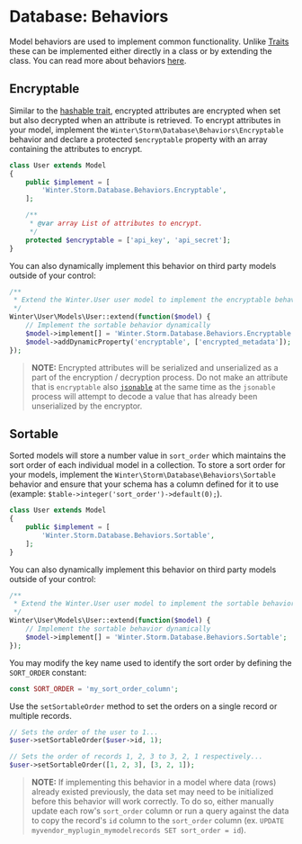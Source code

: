 # Database: Behaviors

Model behaviors are used to implement common functionality. Unlike [Traits](traits) these can be implemented either directly in a class or by extending the class. You can read more about behaviors [here](../services/behaviors).

## Encryptable

Similar to the [hashable trait](traits#hashable), encrypted attributes are encrypted when set but also decrypted when an attribute is retrieved. To encrypt attributes in your model, implement the `Winter\Storm\Database\Behaviors\Encryptable` behavior and declare a protected `$encryptable` property with an array containing the attributes to encrypt.

```php
class User extends Model
{
    public $implement = [
        'Winter.Storm.Database.Behaviors.Encryptable',
    ];

    /**
     * @var array List of attributes to encrypt.
     */
    protected $encryptable = ['api_key', 'api_secret'];
}
```

You can also dynamically implement this behavior on third party models outside of your control:

```php
/**
 * Extend the Winter.User user model to implement the encryptable behavior.
 */
Winter\User\Models\User::extend(function($model) {
    // Implement the sortable behavior dynamically
    $model->implement[] = 'Winter.Storm.Database.Behaviors.Encryptable';
    $model->addDynamicProperty('encryptable', ['encrypted_metadata']);
});
```

> **NOTE:** Encrypted attributes will be serialized and unserialized as a part of the encryption / decryption process. Do not make an attribute that is `encryptable` also [`jsonable`](model#supported-properties) at the same time as the `jsonable` process will attempt to decode a value that has already been unserialized by the encryptor.

## Sortable

Sorted models will store a number value in `sort_order` which maintains the sort order of each individual model in a collection. To store a sort order for your models, implement the `Winter\Storm\Database\Behaviors\Sortable` behavior and ensure that your schema has a column defined for it to use (example: `$table->integer('sort_order')->default(0);`).

```php
class User extends Model
{
    public $implement = [
        'Winter.Storm.Database.Behaviors.Sortable',
    ];
}
```

You can also dynamically implement this behavior on third party models outside of your control:

```php
/**
 * Extend the Winter.User user model to implement the sortable behavior.
 */
Winter\User\Models\User::extend(function($model) {
    // Implement the sortable behavior dynamically
    $model->implement[] = 'Winter.Storm.Database.Behaviors.Sortable';
});
```

You may modify the key name used to identify the sort order by defining the `SORT_ORDER` constant:

```php
const SORT_ORDER = 'my_sort_order_column';
```

Use the `setSortableOrder` method to set the orders on a single record or multiple records.

```php
// Sets the order of the user to 1...
$user->setSortableOrder($user->id, 1);

// Sets the order of records 1, 2, 3 to 3, 2, 1 respectively...
$user->setSortableOrder([1, 2, 3], [3, 2, 1]);
```

> **NOTE:** If implementing this behavior in a model where data (rows) already existed previously, the data set may need to be initialized before this behavior will work correctly. To do so, either manually update each row's `sort_order` column or run a query against the data to copy the record's `id` column to the `sort_order` column (ex. `UPDATE myvendor_myplugin_mymodelrecords SET sort_order = id`).
